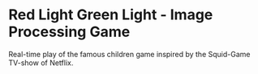 # Red Light Green Light - Image Processing Game
Real-time play of the famous children game inspired by the Squid-Game TV-show of Netflix.
